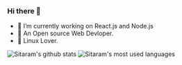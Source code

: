 ### Hi there 👋
<!--
**srrathi/srrathi** is a ✨ _special_ ✨ repository because its `README.md` (this file) appears on your GitHub profile.

Here are some ideas to get you started:
-->
- 🔭 I’m currently working on React.js and Node.js
- 👯 An Open source Web Devloper.
- 💖 Linux Lover.

![Sitaram's github stats](https://github-readme-stats.vercel.app/api?username=srrathi&layout=compact&theme=dark&show_icons=true&count_private=true)
![Sitaram's most used languages](https://github-readme-stats.vercel.app/api/top-langs/?username=srrathi&layout=compact&count_private=true&theme=dark)
<!--
- 🌱 I’m currently learning Node.js and Webrtc
- 🤔 I’m looking for help with ...
- 💬 Ask me about ...
- 📫 How to reach me: ...
- 😄 Pronouns: ...
- ⚡ Fun fact: ...
-->
